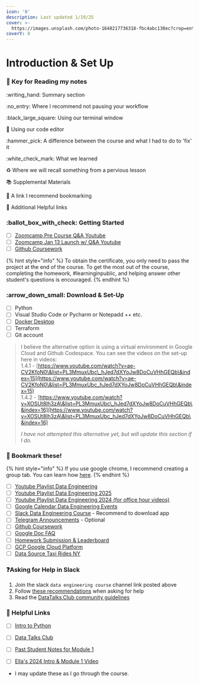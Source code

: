 ```yaml
---
icon: '0'
description: Last updated 1/19/25
cover: >-
  https://images.unsplash.com/photo-1648217736318-fbc4abc138ec?crop=entropy&cs=srgb&fm=jpg&ixid=M3wxOTcwMjR8MHwxfHNlYXJjaHwxfHxjb2ZmZWUlMjBib29rfGVufDB8fHx8MTczNjgyOTczNHww&ixlib=rb-4.0.3&q=85
coverY: 0
---
```


# Introduction & Set Up

### :key: Key for Reading my notes&#x20;

:writing\_hand: Summary section

:no\_entry: Where I recommend not pausing your workflow

:black\_large\_square: Using our terminal window&#x20;

:pencil: Using our code editor

:hammer\_pick: A difference between the course and what I had to do to 'fix' it

:white\_check\_mark: What we learned

:recycle: Where we will recall something from a pervious lesson

:books: Supplemental Materials

:bookmark: A link I recommend bookmarking

:link: Additional Helpful links



### :ballot\_box\_with\_check: Getting Started

* [ ] [Zoomcamp Pre Course Q\&A Youtube](https://www.youtube.com/watch?v=DPnAOu2csYA)
* [ ] [Zoomcamp Jan 13 Launch w/ Q\&A Youtube](https://www.youtube.com/watch?v=X8cEEwi8DTM)
* [ ] [Github Coursework](https://github.com/DataTalksClub/data-engineering-zoomcamp)

{% hint style="info" %}
To obtain the certificate, you only need to pass the project at the end of the course. To get the most out of the course, completing the homework, #learninginpublic, and helping answer other student's questions is encouraged.
{% endhint %}

### :arrow\_down\_small: Download & Set-Up

* [ ] Python
* [ ] Visual Studio Code or Pycharm or Notepadd ++ etc.
* [ ] [Docker Desktop](https://docs.docker.com/get-started/get-docker/)
* [ ] Terraform
* [ ] Git account

> I believe the alternative option is using a virtual environment in Google Cloud and Github Codespace. You can see the videos on the set-up here in videos:\
> &#x20;1.4.1 - [https://www.youtube.com/watch?v=ae-CV2KfoN0\&list=PL3MmuxUbc\_hJed7dXYoJw8DoCuVHhGEQb\&index=15](https://www.youtube.com/watch?v=ae-CV2KfoN0\&list=PL3MmuxUbc_hJed7dXYoJw8DoCuVHhGEQb\&index=15) \
> 1.4.2 - [https://www.youtube.com/watch?v=XOSUt8Ih3zA\&list=PL3MmuxUbc\_hJed7dXYoJw8DoCuVHhGEQb\&index=16](https://www.youtube.com/watch?v=XOSUt8Ih3zA\&list=PL3MmuxUbc_hJed7dXYoJw8DoCuVHhGEQb\&index=16)
>
> _I have not attempted this alternative yet, but will update this section if I do._

### :bookmark: Bookmark these!

{% hint style="info" %}
If you use google chrome, I recommend creating a group tab. You can learn how [here](https://blog.google/products/chrome/manage-tabs-with-google-chrome/).
{% endhint %}

* [ ] [Youtube Playlist Data Engineering ](https://www.youtube.com/playlist?list=PL3MmuxUbc_hJed7dXYoJw8DoCuVHhGEQb)
* [ ] [Youtube Playlist Data Engineering 2025](https://www.youtube.com/playlist?list=PL3MmuxUbc_hJZdpLpRHp7dg6EOx828q6y)
* [ ] [Youtube Playlist Data Engineering 2024 (for office hour videos)](https://www.youtube.com/playlist?list=PL3MmuxUbc_hKihpnNQ9qtTmWYy26bPrSb)
* [ ] [Google Calendar Data Engineering Events](https://calendar.google.com/calendar/embed?src=er1r053veb2iqu4u1fhm635q0o%40group.calendar.google.com\&ctz=America%2FAnchorage)
* [ ] [Slack Data Engineering Course](https://datatalks-club.slack.com/archives/C01FABYF2RG) - Recommend to download app
* [ ] [Telegram Announcements](https://t.me/dezoomcamp) - Optional
* [ ] [Github Coursework](https://github.com/DataTalksClub/data-engineering-zoomcamp)
* [ ] [Google Doc FAQ](https://docs.google.com/document/d/19bnYs80DwuUimHM65UV3sylsCn2j1vziPOwzBwQrebw/edit?tab=t.0)
* [ ] [Homework Submission & Leaderboard](https://courses.datatalks.club/de-zoomcamp-2025/)
* [ ] [GCP Google Cloud Platform](https://cloud.google.com)
* [ ] [Data Source Taxi Rides NY](https://www.nyc.gov/site/tlc/about/tlc-trip-record-data.page)

### :question:Asking for Help in Slack

1. Join the slack `data engineering course` channel link posted above&#x20;
2. Follow [these recommendations](https://github.com/DataTalksClub/data-engineering-zoomcamp/blob/main/asking-questions.md) when asking for help
3. Read the [DataTalks.Club community guidelines](https://datatalks.club/slack/guidelines.html)

### :link: Helpful Links

* [ ] [Intro to Python](https://mlbookcamp.com/article/python)
* [ ] [Data Talks Club](https://datatalks.club/)
* [ ] [Past Student Notes for Module 1](./)
* [ ] [Ella's 2024 Intro & Module 1 Video](https://www.youtube.com/watch?v=VUZshlVAnk4\&embeds_referring_euri=https%3A%2F%2Fwww.notion.so%2F\&source_ve_path=OTY3MTQ)



* I may update these as I go through the course.&#x20;





